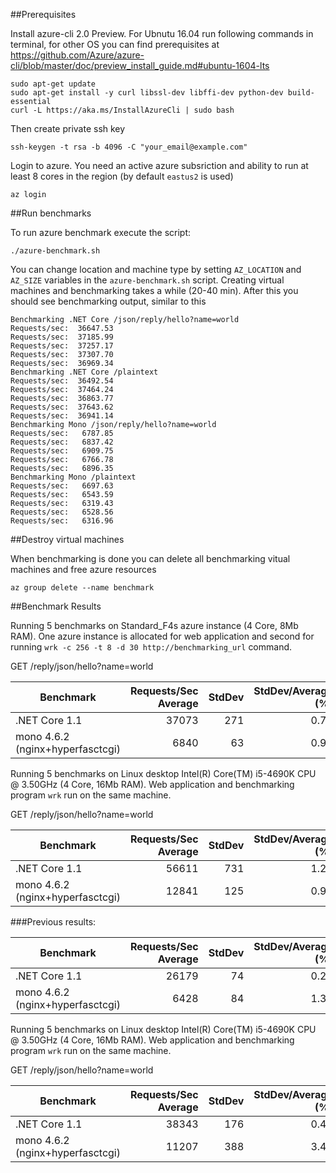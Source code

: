 ##Prerequisites

Install azure-cli 2.0 Preview. For Ubnutu 16.04 run following commands in 
terminal, for other OS you can find prerequisites at
https://github.com/Azure/azure-cli/blob/master/doc/preview_install_guide.md#ubuntu-1604-lts


    sudo apt-get update
    sudo apt-get install -y curl libssl-dev libffi-dev python-dev build-essential
    curl -L https://aka.ms/InstallAzureCli | sudo bash


Then create private ssh key
   
    ssh-keygen -t rsa -b 4096 -C "your_email@example.com"

Login to azure. You need an active azure subsriction and ability to run at least 8 cores in the region (by default `eastus2` is used)

    az login

##Run benchmarks

To run azure benchmark execute the script:

    ./azure-benchmark.sh

You can change location and machine type by setting `AZ_LOCATION` and `AZ_SIZE` variables in the `azure-benchmark.sh` script. 
Creating virtual machines and benchmarking takes a while (20-40 min). After this you should see benchmarking output, similar to this

    Benchmarking .NET Core /json/reply/hello?name=world
    Requests/sec:  36647.53
    Requests/sec:  37185.99
    Requests/sec:  37257.17
    Requests/sec:  37307.70
    Requests/sec:  36969.34
    Benchmarking .NET Core /plaintext
    Requests/sec:  36492.54
    Requests/sec:  37464.24
    Requests/sec:  36863.77
    Requests/sec:  37643.62
    Requests/sec:  36941.14
    Benchmarking Mono /json/reply/hello?name=world
    Requests/sec:   6787.85
    Requests/sec:   6837.42
    Requests/sec:   6909.75
    Requests/sec:   6766.78
    Requests/sec:   6896.35
    Benchmarking Mono /plaintext
    Requests/sec:   6697.63
    Requests/sec:   6543.59
    Requests/sec:   6319.43
    Requests/sec:   6528.56
    Requests/sec:   6316.96

##Destroy virtual machines

When benchmarking is done you can delete all benchmarking vitual machines and free azure resources

    az group delete --name benchmark

##Benchmark Results

Running 5 benchmarks on Standard_F4s azure instance (4 Core, 8Mb RAM). One azure instance is allocated for web application and second for running
`wrk -c 256 -t 8 -d 30 http://benchmarking_url` command.

GET /reply/json/hello?name=world

| Benchmark |      Requests/Sec Average    |  StdDev | StdDev/Average (%) |
|-----------|-----------------------------:|--------:|-------------------:|
| .NET Core 1.1  |  37073                  | 271     | 0.73               |
| mono 4.6.2 (nginx+hyperfasctcgi) |   6840|      63 | 0.93               |

Running 5 benchmarks on Linux desktop
Intel(R) Core(TM) i5-4690K CPU @ 3.50GHz (4 Core, 16Mb RAM). Web application and benchmarking program `wrk` run on the same machine.

GET /reply/json/hello?name=world

| Benchmark |      Requests/Sec Average    |  StdDev | StdDev/Average (%) |
|-----------|-----------------------------:|--------:|-------------------:|
| .NET Core 1.1  |  56611                  |     731 | 1.29               |
| mono 4.6.2 (nginx+hyperfasctcgi) | 12841 |     125 | 0.97               |

###Previous results:

| Benchmark |      Requests/Sec Average    |  StdDev | StdDev/Average (%) |
|-----------|-----------------------------:|--------:|-------------------:|
| .NET Core 1.1  |  26179                  | 74      | 0.28               |
| mono 4.6.2 (nginx+hyperfasctcgi) |   6428|      84 | 1.30               |

Running 5 benchmarks on Linux desktop
Intel(R) Core(TM) i5-4690K CPU @ 3.50GHz (4 Core, 16Mb RAM). Web application and benchmarking program `wrk` run on the same machine.

GET /reply/json/hello?name=world

| Benchmark |      Requests/Sec Average    |  StdDev | StdDev/Average (%) |
|-----------|-----------------------------:|--------:|-------------------:|
| .NET Core 1.1  |  38343                  |     176 | 0.46               |
| mono 4.6.2 (nginx+hyperfasctcgi) | 11207 |     388 | 3.46               |
